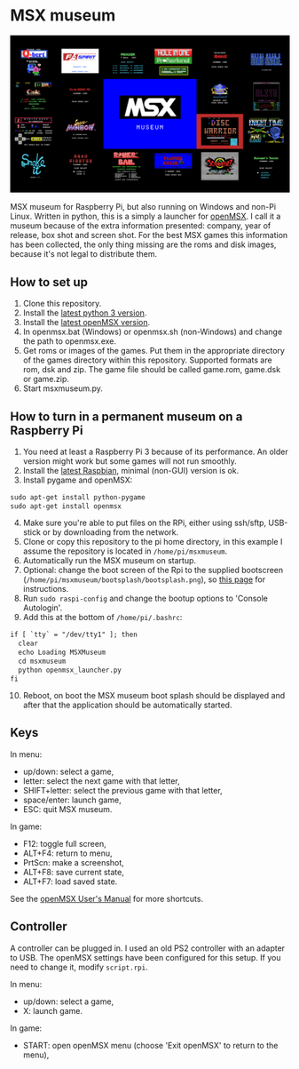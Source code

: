 # MSX museum

![MSX museum start screen](https://github.com/samegens/msxmuseum/blob/master/bootsplash/bootsplash.png?raw=true)

MSX museum for Raspberry Pi, but also running on Windows and non-Pi Linux. 
Written in python, this is a simply a launcher for [openMSX](http://openmsx.org/). 
I call it a museum because of the extra information presented: company, year of release, box shot and screen shot.
For the best MSX games this information has been collected, the only thing missing are the roms and disk images, because it's not legal to distribute them.

## How to set up

1. Clone this repository.
2. Install the [latest python 3 version](https://www.python.org/downloads/).
3. Install the [latest openMSX version](http://openmsx.org/).
4. In openmsx.bat (Windows) or openmsx.sh (non-Windows) and change the path to openmsx.exe.
5. Get roms or images of the games. Put them in the appropriate directory of the games directory within this repository. 
Supported formats are rom, dsk and zip. The game file should be called game.rom, game.dsk or game.zip.
6. Start msxmuseum.py.

## How to turn in a permanent museum on a Raspberry Pi

1. You need at least a Raspberry Pi 3 because of its performance. An older version might work but some games will not run smoothly.
2. Install the [latest Raspbian](https://thepi.io/how-to-install-raspbian-on-the-raspberry-pi/), minimal (non-GUI) version is ok.
3. Install pygame and openMSX:

```
sudo apt-get install python-pygame
sudo apt-get install openmsx
````

4. Make sure you're able to put files on the RPi, either using ssh/sftp, USB-stick or by downloading from the network.
5. Clone or copy this repository to the pi home directory, in this example I assume the repository is located in `/home/pi/msxmuseum`.
6. Automatically run the MSX museum on startup. 
7. Optional: change the boot screen of the Rpi to the supplied bootscreen (`/home/pi/msxmuseum/bootsplash/bootsplash.png`), so [this page](http://www.raspberry-projects.com/pi/pi-operating-systems/raspbian/custom-boot-up-screen) for instructions.
8. Run `sudo raspi-config` and change the bootup options to 'Console Autologin'.
9. Add this at the bottom of `/home/pi/.bashrc`:

```
if [ `tty` = "/dev/tty1" ]; then
  clear
  echo Loading MSXMuseum
  cd msxmuseum
  python openmsx_launcher.py
fi
```

10. Reboot, on boot the MSX museum boot splash should be displayed and after that the application should be automatically started.

## Keys

In menu:

- up/down: select a game,
- letter: select the next game with that letter,
- SHIFT+letter: select the previous game with that letter,
- space/enter: launch game,
- ESC: quit MSX museum.

In game:

- F12: toggle full screen,
- ALT+F4: return to menu,
- PrtScn: make a screenshot,
- ALT+F8: save current state,
- ALT+F7: load saved state.

See the [openMSX User's Manual](http://openmsx.org/manual/user.html#keymapping) for more shortcuts.

## Controller

A controller can be plugged in. I used an old PS2 controller with an adapter to USB. The openMSX settings have been configured for this setup. If you need to change it, modify `script.rpi`.

In menu:

- up/down: select a game,
- X: launch game.

In game:

- START: open openMSX menu (choose  'Exit openMSX' to return to the menu),
